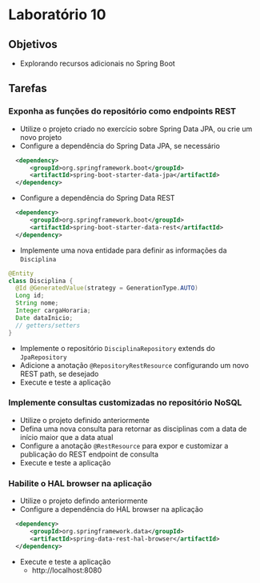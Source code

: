 # Laboratório 10

## Objetivos
- Explorando recursos adicionais no Spring Boot

## Tarefas
### Exponha as funções do repositório como endpoints REST 
- Utilize o projeto criado no exercício sobre Spring Data JPA, ou crie um novo projeto
- Configure a dependência do Spring Data JPA, se necessário
```xml
  <dependency>
      <groupId>org.springframework.boot</groupId>
      <artifactId>spring-boot-starter-data-jpa</artifactId>
  </dependency>
```
- Configure a dependência do Spring Data REST 
```xml
  <dependency>
      <groupId>org.springframework.boot</groupId>
      <artifactId>spring-boot-starter-data-rest</artifactId>
  </dependency>
```
- Implemente uma nova entidade para definir as informações da `Disciplina`
```java
@Entity
class Disciplina {
  @Id @GeneratedValue(strategy = GenerationType.AUTO)
  Long id;
  String nome;
  Integer cargaHoraria;
  Date dataInicio;
  // getters/setters
}
```
- Implemente o repositório `DisciplinaRepository` extends do `JpaRepository`
- Adicione a anotação `@RepositoryRestResource` configurando um novo REST path, se desejado
- Execute e teste a aplicação

### Implemente consultas customizadas no repositório NoSQL
- Utilize o projeto definido anteriormente
- Defina uma nova consulta para retornar as disciplinas com a data de início maior que a data atual
- Configure a anotação `@RestResource` para expor e customizar a publicação do REST endpoint de consulta
- Execute e teste a aplicação 

### Habilite o HAL browser na aplicação
- Utilize o projeto defindo anteriormente
- Configure a dependência do HAL browser na aplicação
```xml
  <dependency>
      <groupId>org.springframework.data</groupId>
      <artifactId>spring-data-rest-hal-browser</artifactId>
  </dependency>
```
- Execute e teste a aplicação 
  - http://localhost:8080